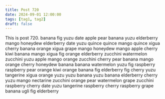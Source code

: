 ```yaml
---
title: Post 720
date: 2024-09-01 12:00:00
tags: [tag1, tag2]
draft: false
---
```

This is post 720.
banana
fig
yuzu
date
apple
pear
banana
yuzu
elderberry
mango
honeydew
elderberry
date
yuzu
quince
quince
mango
quince
xigua
cherry
banana
orange
xigua
grape
mango
honeydew
mango
apple
cherry
kiwi
banana
mango
xigua
fig
orange
elderberry
zucchini
watermelon
zucchini
yuzu
apple
mango
orange
zucchini
cherry
pear
banana
mango
orange
cherry
honeydew
banana
banana
watermelon
yuzu
fig
raspberry
raspberry
pear
orange
kiwi
orange
banana
fig
elderberry
fig
cherry
yuzu
tangerine
xigua
orange
yuzu
yuzu
banana
yuzu
banana
elderberry
cherry
yuzu
mango
nectarine
zucchini
orange
pear
watermelon
grape
zucchini
raspberry
cherry
date
yuzu
tangerine
raspberry
cherry
raspberry
grape
banana
ugli
fig
elderberry
